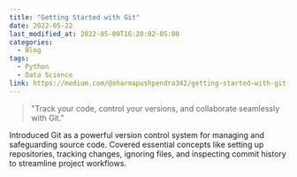 ```yaml
---
title: "Getting Started with Git"
date: 2022-05-22
last_modified_at: 2022-05-09T16:20:02-05:00
categories:
  - Blog
tags:
  - Python
  - Data Science
link: https://medium.com/@sharmapushpendra342/getting-started-with-git-3b6e92395e55
---
```

> "Track your code, control your versions, and collaborate seamlessly with Git."

Introduced Git as a powerful version control system for managing and safeguarding source code. Covered essential concepts like setting up repositories, tracking changes, ignoring files, and inspecting commit history to streamline project workflows.


